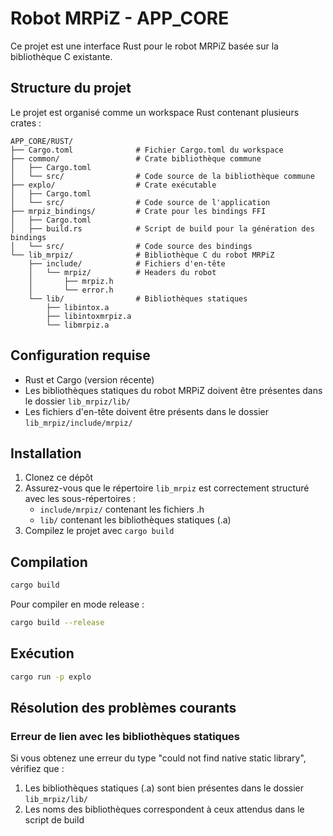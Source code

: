 # Robot MRPiZ - APP_CORE

Ce projet est une interface Rust pour le robot MRPiZ basée sur la bibliothèque C existante.

## Structure du projet

Le projet est organisé comme un workspace Rust contenant plusieurs crates :

```
APP_CORE/RUST/
├── Cargo.toml              # Fichier Cargo.toml du workspace
├── common/                 # Crate bibliothèque commune
│   ├── Cargo.toml
│   └── src/                # Code source de la bibliothèque commune
├── explo/                  # Crate exécutable
│   ├── Cargo.toml
│   └── src/                # Code source de l'application
├── mrpiz_bindings/         # Crate pour les bindings FFI
│   ├── Cargo.toml
│   ├── build.rs            # Script de build pour la génération des bindings
│   └── src/                # Code source des bindings
└── lib_mrpiz/              # Bibliothèque C du robot MRPiZ
    ├── include/            # Fichiers d'en-tête
    │   └── mrpiz/          # Headers du robot
    │       ├── mrpiz.h
    │       └── error.h
    └── lib/                # Bibliothèques statiques
        ├── libintox.a
        ├── libintoxmrpiz.a
        └── libmrpiz.a
```

## Configuration requise

- Rust et Cargo (version récente)
- Les bibliothèques statiques du robot MRPiZ doivent être présentes dans le dossier `lib_mrpiz/lib/`
- Les fichiers d'en-tête doivent être présents dans le dossier `lib_mrpiz/include/mrpiz/`

## Installation

1. Clonez ce dépôt
2. Assurez-vous que le répertoire `lib_mrpiz` est correctement structuré avec les sous-répertoires :
   - `include/mrpiz/` contenant les fichiers .h
   - `lib/` contenant les bibliothèques statiques (.a)
3. Compilez le projet avec `cargo build`

## Compilation

```bash
cargo build
```

Pour compiler en mode release :

```bash
cargo build --release
```

## Exécution

```bash
cargo run -p explo
```

## Résolution des problèmes courants

### Erreur de lien avec les bibliothèques statiques

Si vous obtenez une erreur du type "could not find native static library", vérifiez que :
1. Les bibliothèques statiques (.a) sont bien présentes dans le dossier `lib_mrpiz/lib/`
2. Les noms des bibliothèques correspondent à ceux attendus dans le script de build 